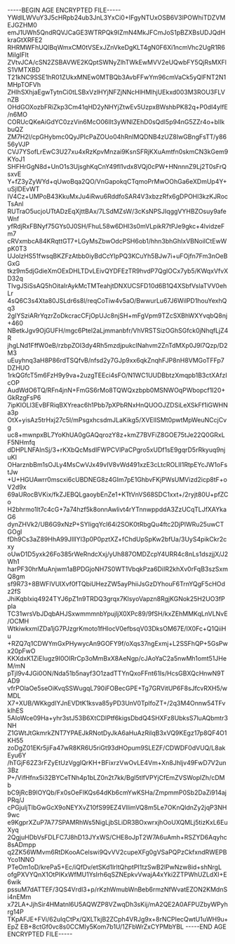 -----BEGIN AGE ENCRYPTED FILE-----
YWdlLWVuY3J5cHRpb24ub3JnL3YxCi0+IFgyNTUxOSB6V3lPOWhiTDZVMEJGZHM0
emJ1UWh5QndRQVJCaGE3WTRPQk9IZmN4MkJFCmJoS1pBZXBsUDJQdHkraGtXRFE2
RHRMWFhUQlBqWmxCM0tVSExJZnVkeDgKLT4gN0F6Xi1ncmVhc2UgR1R6MilgIFIt
ZVtvJCA/cSN2ZSBAVWE2KQptSWNyZlhTWkEwMVV2eUQwbFY5QjRsMXFlS1VMTXBD
T21kNC9SSE1hR01ZUkxMNEw0MTBQb3AvbFFwYm96cmVaCk5yQlFNT2N1MHpTOFVh
ZHlhSXhjaEgwTytnCi0tLSBxVzlHYjNFZjNNcHlHMlhjUEkxd003M3ROU3FLVnZB
OHdGOXozbFRiZkp3Cm41qHD2yNHYjZtwEv5UzpxBWshbPK82q+P0dI4ylfE/n6MO
CORUcQKeAiGdYC0zzVin6McO06llt3yWNlZEhD0sQdI5p94nG5ZZr4o+blIkbuQZ
ZM7H2l/cpGHybmc0QyJPIcPaZOUo04hRnIMQDNB4zUZ8IwGBngFsTT/y8656yVJP
CVJ7YSofLrEwC3U27xu4xRzKpvMnzai9KsnSFRjKXuAmtfn0skmCN3kGem9KYoJ1
SHFHrGgN8d+UnO1s3UjsghKqCnY49fl1vdx8VQj0cPW+HNnnnZ9Lj2T0sFrQsxvE
Y+fZ3yZyWYd+qUwoBqa2QO/VnGapokqCTqmoPrMwOOhGa6eXDmUp4Y+uSjlDEvWT
IV4Cz+UMPoB43KkuMxJu4iRwu6RddfoSAR4V3xbzzRfx6gDPOHl3kzKJRocTsAnl
RUTraO5ucjoUTtADzEqXjttBAx/7LSdMZsW/3cKsNPSJIqggVYHBZOsuy9afeWnf
yfRdjRxFBNyf75GYs0J0SH/FhuL58w6DHI3s0mVLpikR7tPJe9gkc+4lvidzeFm7
cRVxmbcA84KRqttGT7+LGyMsZbwOdcPSH6ob1/hhn3bhGhIxVBNoilCtEwWpK0T3
UJolzHS51fwsqBKZFzAtbb0iyBdCcYIpPQ3KCuYh5BJw7i+uFOjfn7Fm3nOeBGxG
tkz9m5djGdieXmOExDHLTDvLEivQYDFEzTR9hvdP7QglOCx7yb5/KWqxVfvXD32q
TIvgJSiSsAQ5hOitaIrAykMcTMTeahjtDNXUCSFD10d6B1Q4XSbfVslaTVV0ehLr
4sQ6C3s4Xta80JSLdr6s8l/reqCoTiw4v5aO/BwwurLu67J6WilPD1houYexhQq3
2gIYSziARrYqzrZoDkcracCFjOpUJc8njSH+mFgVpm9TZcSXBhWXYvqbQ8nj+460
NBetkJgv9OjGUFH/mgc6Ptel2aLjmmanbfr/VhVRSTSizOGhSGfck0jNhqfLjZ4R
jhgLNd1FffW0eB/rzbpZOI3dy4Rh5mzdjpukclNahvm2ZnTdMXp0J9l7Qzp/D2M3
uEuyhnq3aH8P86rdTSQfvB/nfsd2y7GJp9xx6qkZnqhFJP8nH8VMGoTFFp7DZHUO
1rkQGfcT5m6FzH9y9va+2uzgTEEci4sFO/N1WC1UUDBbtzXmqpb1B3ctXAfzIcOP
AudWdO6TQ/RFn4jnN+FmGS6rMo8TQWQxzbpb0MSNWOqPWbopcf1I20+GkRzgFsP6
7ipKlOLl3EvBFRiqBXYreac6h1Pbb7pXPbRNxHnQUOOJZDSiLeXSkFf1iGWHNa3p
OtX+yisAz5trHxj27c5l/mPsgxhcsdmJLaKikg5/XVElISMt0pwtMpWeuNCcjCvg
uc8+mwnpxBL7YoKhUA0gGAQqrozY8z+kmZ7BVFiZ8GOE75tJe22Q0GRxLF5NHmfq
dDHPLNFAInSj/3+rKXbQcMsdIFWPCVlPaCPgro5xUDf1sE9gqrD5rRkyuq9njuKI
OHarznbBm1sOJLy4MsCwVJx49vIV8vWd491xzE3cLtcROLII1RtpEYcJW1oFstJw
+U+HGUAwrr0mscxi6cUBDNEG8z4GIm7pE1GhbvFKjPWsUMVizd2icp8tF+oV2d9x
69aURocBVKix/fkZJEBQLgaoybEnZe1+KTtVnVS68SDC1xxt+/2ryjt80U+pfZCo
H2bhrmo1lt7c4cG+7a74hzf5k8onnAwlivt4rYTnnwppddA3ZzUCqTLJfXAYkaG6
dynZHVk2/UB6G9xNzP+SYIigqYcI64i2SOK0tRbgQu4ftc2DjPIWRu25uwCTGOgl
fDh9Cs3aZ89HhA99JIlIYl3p0P0pztXZ+fChdUpSpKw2bfUa/3UyS4pikCkr2cxy
oUwD1D5yxk26Fo385rWeRndcXxj/yUh887OMDZcpY4URR4c8nLs1dszjjX/J2Wh1
harPF30hrMuAnjwm1aBPDGjoNH7S0WT1VbqkPza6DiIR2khXv0rFqB3szSxmQ8gm
sf9R73+8BWFIVUIXvf0fTQbiUHezZW5ayPhiiJsGzDYhouF6TrnYQgF5cHOdz2fS
JhiKqbIxiq4924TYJ6pZ1n9TRDQ3grqx7KlsyoVapzn8RgjKGNok25H2UO3fPpla
TC31wrsVbJDqbAHJSxwmmmnbYpujljX0XPc89/9fSH/kxZEhMMKqLnVLNvE/OCMH
WtkiwkxmIZDa1jG7PJzgrKmoto1fHIocV0efbsqV03DksOM67E/IX0Fc+Q1QiiHu
+RZQ7q1CDWYmGxPHywycAn9GOFY9f/oXqs37ngExmj+L2SSFhQP+5GsPwx20pFwO
KKXdxK1ZiEIugz9I0OIRrCp3oMmBxX8AeNgp/cJAoYaC2a5nwMh1omt51JHeM/mN
pTjI9v4JGi0ON/Nda51b5nayf3O1zadTTYnQxoFFnt61Is/HcsGBXQcHnwN9TAD9
vfrPOlaOe5seOiKvqSSWugqL790iFOBecGPE+Tg7GRVitUP6F8sJfcvRXH5/wMDL
X7+XUB/WKkgdIYJnEVDtK1ksva85yPD3UnV0TplfoZT+/2q3M4Onnw54TFvklhES
5AIoWce09Ha+yhr3stJ53B6XtCDIPtf6kigsDbdQ4SHXFz8UbksS7luAQbmtr3NH
Z1GWtJtGkmrkZNT7YPAEJkRNotDyJkA6aHuAzRilqB3xVQ9KEgz17p8QF4O1KH55
zoDgZ01EKr5jiFa47wR8KR6U5riGt93dHOpum9SLEZF/CDWDF0dVUQ/L8akEyu6Y
/hTGjF62Z3rFZyEtUzVgglQrKH+BFixrzVwOvLE4Vm+Xn8Jhljv49FwD7V2un3Bz
P+/VifHfnx5i32BYCeTNh4p1bLZ0n2t7kk/BgI5tlfVPYjCfEmZVSWopIZh/cDMb
bC9jRcB9lOYQb/Fx0sOeFlKQs64dKb6cmYwKSHa/ZmpmmP0Sb2DaZi914ajPRq/J
cPGjuljTlbGwGcX9oNEYXvZ10fS99EZ4VlIimVQ8m5Le7OKnQldnZy2jqP3NH9wc
e9KgprXZuP7A77SPAMRhWs5NigLjbSLiDR3BOxwrxjhOoUXQMLj5tizKxL6EuXyq
2QgjuHDbVsFDLFC7J8hD13JYxWS/CHE8oJpT2W7A6uAmh+RSZYD6Aqyhc8sADmpp
q2ZK56WMvm6RtDKooACelswi9QvVV2cupeXFg0gVSaPQPzCkfxndRWEPBYco1NNO
PTeOm1oD/krePa5+Ec/iQfDv/etSKd1lrltQhptPI1tzSwB2lPwNzw8id+shNrgL
ofgPXVYQnX1OtPIKxWfMU1YsIrh6qSZNEpkvVwajA4xYki2ZTPWhUZLdXI+E6wik
pssuM7dATTEF/3QS4Vrdl3+p/rKzhWmubWnBeb6rmzNfWvatEZON2KMdnSi4nEMm
x72LA+JjhSir4HMatnl6U5AQWZP8VZwqDh3sKij/mA2QE2A0AFPUZbyWPyhrg14P
TKpAFJE+FVi/62ulqCtPx/QXLTkjB2ZCph4VRJg9x+8rNCPIecQwtU1uWH9u+EpZ
EB+8ctGf0vc8s0CCMIy5Kom7b1U/1ZFbWrZxCYPMbYBL
-----END AGE ENCRYPTED FILE-----
